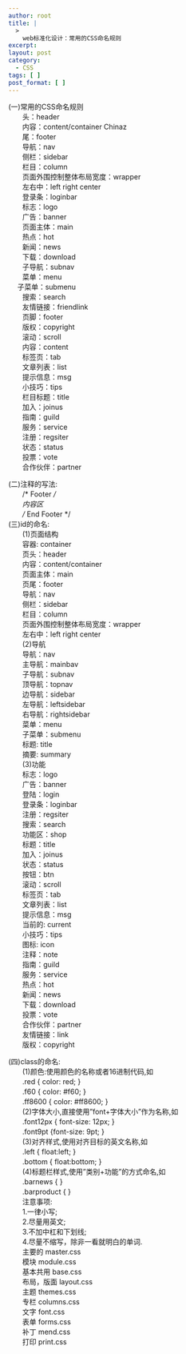 ```yaml
---
author: root
title: |
  >
    web标准化设计：常用的CSS命名规则
excerpt:
layout: post
category:
  - CSS
tags: [ ]
post_format: [ ]
---
```

(一)常用的CSS命名规则  
　　头：header  
　　内容：content/container Chinaz  
　　尾：footer  
　　导航：nav  
　　侧栏：sidebar  
　　栏目：column  
　　页面外围控制整体布局宽度：wrapper  
　　左右中：left right center  
　　登录条：loginbar  
　　标志：logo  
　　广告：banner  
　　页面主体：main  
　　热点：hot  
　　新闻：news  
　　下载：download  
　　子导航：subnav  
　　菜单：menu  
　 子菜单：submenu  
　　搜索：search  
　　友情链接：friendlink  
　　页脚：footer  
　　版权：copyright  
　　滚动：scroll  
　　内容：content  
　　标签页：tab  
　　文章列表：list  
　　提示信息：msg  
　　小技巧：tips  
　　栏目标题：title  
　　加入：joinus  
　　指南：guild  
　　服务：service  
　　注册：regsiter  
　　状态：status  
　　投票：vote  
　　合作伙伴：partner 

(二)注释的写法:  
　　/* Footer */  
　　内容区  
　　/* End Footer */  
(三)id的命名:  
　　(1)页面结构  
　　容器: container  
　　页头：header  
　　内容：content/container  
　　页面主体：main  
　　页尾：footer  
　　导航：nav  
　　侧栏：sidebar  
　　栏目：column  
　　页面外围控制整体布局宽度：wrapper  
　　左右中：left right center  
　　(2)导航  
　　导航：nav  
　　主导航：mainbav  
　　子导航：subnav  
　　顶导航：topnav  
　　边导航：sidebar  
　　左导航：leftsidebar  
　　右导航：rightsidebar  
　　菜单：menu  
　　子菜单：submenu  
　　标题: title  
　　摘要: summary  
　　(3)功能  
　　标志：logo  
　　广告：banner  
　　登陆：login  
　　登录条：loginbar  
　　注册：regsiter  
　　搜索：search  
　　功能区：shop  
　　标题：title  
　　加入：joinus  
　　状态：status  
　　按钮：btn  
　　滚动：scroll  
　　标签页：tab  
　　文章列表：list  
　　提示信息：msg  
　　当前的: current  
　　小技巧：tips  
　　图标: icon  
　　注释：note  
　　指南：guild  
　　服务：service  
　　热点：hot  
　　新闻：news  
　　下载：download  
　　投票：vote  
　　合作伙伴：partner  
　　友情链接：link  
　　版权：copyright 

(四)class的命名:  
　　(1)颜色:使用颜色的名称或者16进制代码,如  
　　.red { color: red; }  
　　.f60 { color: #f60; }  
　　.ff8600 { color: #ff8600; }  
　　(2)字体大小,直接使用”font+字体大小”作为名称,如  
　　.font12px { font-size: 12px; }  
　　.font9pt {font-size: 9pt; }  
　　(3)对齐样式,使用对齐目标的英文名称,如  
　　.left { float:left; }  
　　.bottom { float:bottom; }  
　　(4)标题栏样式,使用”类别+功能”的方式命名,如  
　　.barnews { }  
　　.barproduct { }  
　　注意事项:  
　　1.一律小写;  
　　2.尽量用英文;  
　　3.不加中杠和下划线;  
　　4.尽量不缩写，除非一看就明白的单词.  
　　主要的 master.css  
　　模块 module.css  
　　基本共用 base.css  
　　布局，版面 layout.css  
　　主题 themes.css  
　　专栏 columns.css  
　　文字 font.css  
　　表单 forms.css  
　　补丁 mend.css  
　　打印 print.css